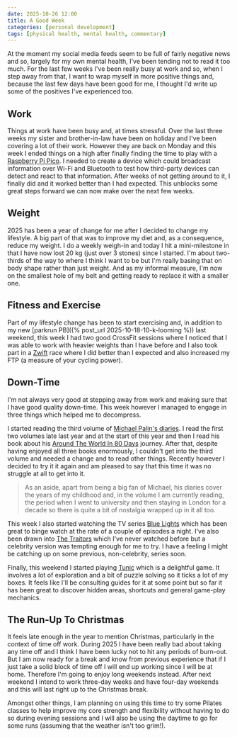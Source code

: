 ```yaml
---
date: 2025-10-26 12:00
title: A Good Week
categories: [personal development]
tags: [physical health, mental health, commentary]
---
```


At the moment my social media feeds seem to be full of fairly negative news and so, largely for my own mental health, I've been tending not to read it too much. For the last few weeks I've been really busy at work and so, when I step away from that, I want to wrap myself in more positive things and, because the last few days have been good for me, I thought I'd write up some of the positives I've experienced too.

## Work

Things at work have been busy and, at times stressful. Over the last three weeks my sister and brother-in-law have been on holiday and I've been covering a lot of their work. However they are back on Monday and this week I ended things on a high after finally finding the time to play with a [Raspberry Pi Pico](https://www.raspberrypi.com/documentation/microcontrollers/pico-series.html). I needed to create a device which could broadcast information over Wi-Fi and Bluetooth to test how third-party devices can detect and react to that information. After weeks of not getting around to it, I finally did and it worked better than I had expected. This unblocks some great steps forward we can now make over the next few weeks.

## Weight

2025 has been a year of change for me after I decided to change my lifestyle. A big part of that was to improve my diet and, as a consequence, reduce my weight. I do a weekly weigh-in and today I hit a mini-milestone in that I have now lost 20 kg (just over 3 stones) since I started. I'm about two-thirds of the way to where I think I want to be but I'm really basing that on body shape rather than just weight. And as my informal measure, I'm now on the smallest hole of my belt and getting ready to replace it with a smaller one.

## Fitness and Exercise

Part of my lifestyle change has been to start exercising and, in addition to my new [parkrun PB]({% post_url 2025-10-18-10-k-looming %)) last weekend, this week I had two good CrossFit sessions where I noticed that I was able to work with heavier weights than I have before and I also took part in a [Zwift](https://www.zwift.com/uk) race where I did better than I expected and also increased my FTP (a measure of your cycling power).

## Down-Time

I'm not always very good at stepping away from work and making sure that I have good quality down-time. This week however I managed to engage in three things which helped me to decompress.

I started reading the third volume of [Michael Palin's diaries](https://www.themichaelpalin.com/my-diaries/my-diaries-travelling-to-work/). I read the first two volumes late last year and at the start of this year and then I read his book about his [Around The World In 80 Days](https://palinstravels.co.uk/journeys/journey-around-the-world-in-80-days/) journey. After that, despite having enjoyed all three books enormously, I couldn't get into the third volume and needed a change and to read other things. Recently however I decided to try it it again and am pleased to say that this time it was no struggle at all to get into it.

> As an aside, apart from being a big fan of Michael, his diaries cover the years of my childhood and, in the volume I am currently reading, the period when I went to university and then staying in London for a decade so there is quite a bit of nostalgia wrapped up in it all too.

This week I also started watching the TV series [Blue Lights](https://en.wikipedia.org/wiki/Blue_Lights_(2023_TV_series)) which has been great to binge watch at the rate of a couple of episodes a night. I've also been drawn into [The Traitors](https://en.wikipedia.org/wiki/The_Traitors_(British_TV_series)) which I've never watched before but a celebrity version was tempting enough for me to try. I have a feeling I might be catching up on some previous, non-celebrity, series soon.

Finally, this weekend I started playing [Tunic](https://en.wikipedia.org/wiki/Tunic_(video_game)) which is a delightful game. It involves a lot of exploration and a bit of puzzle solving so it ticks a lot of my boxes. It feels like I'll be consulting guides for it at some point but so far it has been great to discover hidden areas, shortcuts and general game-play mechanics.

## The Run-Up To Christmas

It feels late enough in the year to mention Christmas, particularly in the context of time off work. During 2025 I have been really bad about taking any time off and I think I have been lucky not to hit any periods of burn-out. But I am now ready for a break and know from previous experience that if I just take a solid block of time off I will end up working since I will be at home. Therefore I'm going to enjoy long weekends instead. After next weekend I intend to work three-day weeks and have four-day weekends and this will last right up to the Christmas break.

Amongst other things, I am planning on using this time to try some Pilates classes to help improve my core strength and flexibility without having to do so during evening sessions and I will also be using the daytime to go for some runs (assuming that the weather isn't too grim!).
